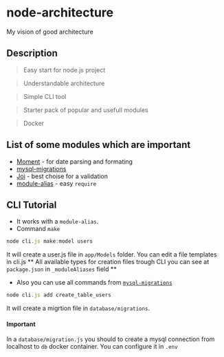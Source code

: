 # node-architecture
 My vision of good architecture

## Description
 > Easy start for node.js project
 
 > Understandable architecture
 
 > Simple CLI tool
 
 > Starter pack of popular and usefull modules
 
 > Docker
 
## List of some modules which are important
 - <a href="https://www.npmjs.com/package/moment">Moment</a> - for date parsing and formating
 - <a href="https://www.npmjs.com/package/mysql-migrations">mysql-migrations</a>
 - <a href="https://github.com/hapijs/joi">Joi</a> - best choise for a validation
 - <a href="https://www.npmjs.com/package/module-alias">module-alias</a> - easy `require`
## CLI Tutorial
 - It works with a `module-alias`.
 - Command `make`
 ```javascript
 node cli.js make:model users
```
 It will create a user.js file in `app/Models` folder. You can edit a file templates in cli.js
 ** All available types for creation files trough CLI you can see at `package.json` in `_moduleAliases` field **
 
 - Also you can use all commands from <a href="https://www.npmjs.com/package/mysql-migrations">`mysql-migrations`</a>
 ```javascript
 node cli.js add create_table_users
```
It will create a migrtion file in `database/migrations`.
#### Important
In a `database/migration.js` you should to create a mysql connection from localhost to `db`  docker container.
You can configure it in `.env`


